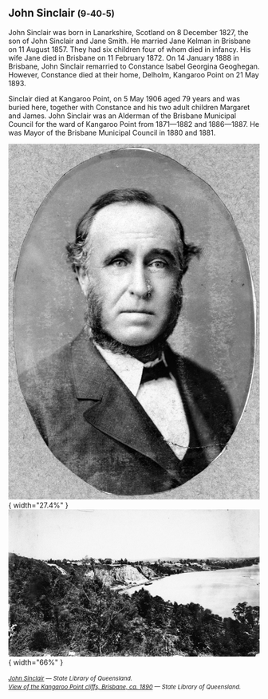 ## John Sinclair <small>(9‑40‑5)</small>

John Sinclair was born in Lanarkshire, Scotland on 8 December 1827, the son of John Sinclair and Jane Smith. He married Jane Kelman in Brisbane on 11 August 1857. They had six children four of whom died in infancy. His wife Jane died in Brisbane on 11 February 1872. On 14 January 1888 in Brisbane, John Sinclair remarried to Constance Isabel Georgina Geoghegan. However, Constance died at their home, Delholm, Kangaroo Point on 21 May 1893. 

Sinclair died at Kangaroo Point, on 5 May 1906 aged 79 years and was buried here, together with Constance and his two adult children Margaret and James. John Sinclair was an Alderman of the Brisbane Municipal Council for the ward of Kangaroo Point from 1871—1882 and 1886—1887. He was Mayor of the Brisbane Municipal Council in 1880 and 1881.

![](../assets/john-sinclair.jpg){ width="27.4%" }  ![](../assets/kangaroo-point-cliffs-ca-1890.jpg){ width="66%" }  

*<small>[John Sinclair](http://onesearch.slq.qld.gov.au/permalink/f/1upgmng/slq_alma21218160620002061) — State Library of Queensland.</small>* <br>
*<small>[View of the Kangaroo Point cliffs, Brisbane, ca. 1890](http://onesearch.slq.qld.gov.au/permalink/f/1upgmng/slq_alma21256753480002061) — State Library of Queensland.</small>*
